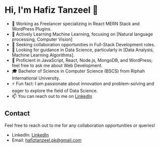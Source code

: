 # Hi, I'm Hafiz Tanzeel 👋

- 🔭 Working as Freelancer specializing in React MERN Stack and WordPress Plugins.
- 🌱 Actively Learning Machine Learning, focusing on [Natural language processing, Computer Vision]
- 👯 Seeking collaboration opportunities in Full-Stack Development roles.
- 🤔 Looking for guidance in Data Science, particularly in [Data Analysis, Machine Learning Algorithms].
- 💬 Proficient in JavaScript, React, Node.js, MongoDB, and WordPress; feel free to ask me about Web Development.
- 🎓 Bachelor of Science in Computer Science (BSCS) from Riphah International University.
- ⚡ Fun fact: I am passionate about innovation and problem-solving and eager to explore the field of Data Science.
- 📫 You can reach out to me on [LinkedIn](https://www.linkedin.com/in/tanzeel-shamshad-8680a8309/) 


## Contact

Feel free to reach out to me for any collaboration opportunities or queries!

- LinkedIn: [LinkedIn](https://www.linkedin.com/in/tanzeel-shamshad-8680a8309/) 
- Email: hafiztanzeel.pk@gmail.com


<!---
Hafiz-Tanzeel-Shamshad/Hafiz-Tanzeel-Shamshad is a ✨ special ✨ repository because its `README.md` (this file) appears on your GitHub profile.
You can click the Preview link to take a look at your changes.
--->

